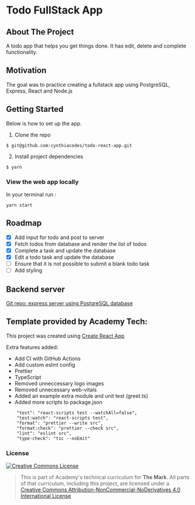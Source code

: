 # Todo FullStack App

## About The Project

A todo app that helps you get things done. It has edit, delete and complete functionality.

## Motivation

The goal was to practice creating a fullstack app using PostgreSQL, Express, React and Node.js

## Getting Started

Below is how to set up the app.

1. Clone the repo

```
$ git@github.com:cynthiacodes/todo-react-app.git
```

2. Install project dependencies

```
$ yarn
```

### View the web app locally

In your terminal run :

```
yarn start
```

## Roadmap

- [x] Add input for todo and post to server
- [x] Fetch todos from database and render the list of todos
- [x] Complete a task and update the database
- [x] Edit a todo task and update the database
- [ ] Ensure that it is not possible to submit a blank todo task
- [ ] Add styling

## Backend server

[Git repo: express server using PostgreSQL database](https://github.com/cynthiacodes/todo-app-server)

## Template provided by Academy Tech:<br/>

This project was created using [Create React App](https://create-react-app.dev/)

Extra features added:

- Add CI with GitHub Actions
- Add custom eslint config
- Prettier
- TypeScript
- Removed unneccessary logo images
- Removed unnecessary web-vitals
- Added an example extra module and unit test (greet.ts)
- Added more scripts to package.json

```
    "test": "react-scripts test --watchAll=false",
    "test:watch": "react-scripts test",
    "format": "prettier --write src",
    "format:check": "prettier --check src",
    "lint": "eslint src",
    "type-check": "tsc --noEmit"
```

### License

<a rel="license" href="http://creativecommons.org/licenses/by-nc-nd/4.0/"><img alt="Creative Commons License" style="border-width:0" src="https://i.creativecommons.org/l/by-nc-nd/4.0/88x31.png" /></a>

> This is part of Academy's technical curriculum for **The Mark**. All parts of that curriculum, including this project, are licensed under a <a rel="license" href="http://creativecommons.org/licenses/by-nc-nd/4.0/">Creative Commons Attribution-NonCommercial-NoDerivatives 4.0 International License</a>

